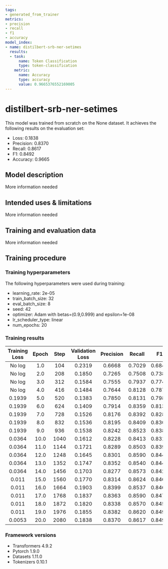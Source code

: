 ```yaml
---
tags:
- generated_from_trainer
metrics:
- precision
- recall
- f1
- accuracy
model_index:
- name: distilbert-srb-ner-setimes
  results:
  - task:
      name: Token Classification
      type: token-classification
    metric:
      name: Accuracy
      type: accuracy
      value: 0.9665376552169005
---
```


<!-- This model card has been generated automatically according to the information the Trainer had access to. You
should probably proofread and complete it, then remove this comment. -->

# distilbert-srb-ner-setimes

This model was trained from scratch on the None dataset.
It achieves the following results on the evaluation set:
- Loss: 0.1838
- Precision: 0.8370
- Recall: 0.8617
- F1: 0.8492
- Accuracy: 0.9665

## Model description

More information needed

## Intended uses & limitations

More information needed

## Training and evaluation data

More information needed

## Training procedure

### Training hyperparameters

The following hyperparameters were used during training:
- learning_rate: 2e-05
- train_batch_size: 32
- eval_batch_size: 8
- seed: 42
- optimizer: Adam with betas=(0.9,0.999) and epsilon=1e-08
- lr_scheduler_type: linear
- num_epochs: 20

### Training results

| Training Loss | Epoch | Step | Validation Loss | Precision | Recall | F1     | Accuracy |
|:-------------:|:-----:|:----:|:---------------:|:---------:|:------:|:------:|:--------:|
| No log        | 1.0   | 104  | 0.2319          | 0.6668    | 0.7029 | 0.6844 | 0.9358   |
| No log        | 2.0   | 208  | 0.1850          | 0.7265    | 0.7508 | 0.7385 | 0.9469   |
| No log        | 3.0   | 312  | 0.1584          | 0.7555    | 0.7937 | 0.7741 | 0.9538   |
| No log        | 4.0   | 416  | 0.1484          | 0.7644    | 0.8128 | 0.7879 | 0.9571   |
| 0.1939        | 5.0   | 520  | 0.1383          | 0.7850    | 0.8131 | 0.7988 | 0.9604   |
| 0.1939        | 6.0   | 624  | 0.1409          | 0.7914    | 0.8359 | 0.8130 | 0.9632   |
| 0.1939        | 7.0   | 728  | 0.1526          | 0.8176    | 0.8392 | 0.8283 | 0.9637   |
| 0.1939        | 8.0   | 832  | 0.1536          | 0.8195    | 0.8409 | 0.8301 | 0.9641   |
| 0.1939        | 9.0   | 936  | 0.1538          | 0.8242    | 0.8523 | 0.8380 | 0.9661   |
| 0.0364        | 10.0  | 1040 | 0.1612          | 0.8228    | 0.8413 | 0.8319 | 0.9652   |
| 0.0364        | 11.0  | 1144 | 0.1721          | 0.8289    | 0.8503 | 0.8395 | 0.9656   |
| 0.0364        | 12.0  | 1248 | 0.1645          | 0.8301    | 0.8590 | 0.8443 | 0.9663   |
| 0.0364        | 13.0  | 1352 | 0.1747          | 0.8352    | 0.8540 | 0.8445 | 0.9665   |
| 0.0364        | 14.0  | 1456 | 0.1703          | 0.8277    | 0.8573 | 0.8422 | 0.9663   |
| 0.011         | 15.0  | 1560 | 0.1770          | 0.8314    | 0.8624 | 0.8466 | 0.9665   |
| 0.011         | 16.0  | 1664 | 0.1903          | 0.8399    | 0.8537 | 0.8467 | 0.9661   |
| 0.011         | 17.0  | 1768 | 0.1837          | 0.8363    | 0.8590 | 0.8475 | 0.9665   |
| 0.011         | 18.0  | 1872 | 0.1820          | 0.8338    | 0.8570 | 0.8453 | 0.9667   |
| 0.011         | 19.0  | 1976 | 0.1855          | 0.8382    | 0.8620 | 0.8499 | 0.9666   |
| 0.0053        | 20.0  | 2080 | 0.1838          | 0.8370    | 0.8617 | 0.8492 | 0.9665   |


### Framework versions

- Transformers 4.9.2
- Pytorch 1.9.0
- Datasets 1.11.0
- Tokenizers 0.10.1
